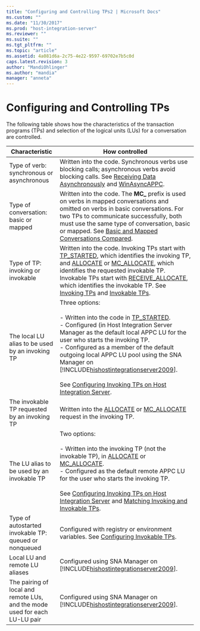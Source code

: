 ```yaml
---
title: "Configuring and Controlling TPs2 | Microsoft Docs"
ms.custom: ""
ms.date: "11/30/2017"
ms.prod: "host-integration-server"
ms.reviewer: ""
ms.suite: ""
ms.tgt_pltfrm: ""
ms.topic: "article"
ms.assetid: 4a081d6a-2c75-4e22-9597-69702e7b5c0d
caps.latest.revision: 3
author: "MandiOhlinger"
ms.author: "mandia"
manager: "anneta"
---
```

# Configuring and Controlling TPs
The following table shows how the characteristics of the transaction programs (TPs) and selection of the logical units (LUs) for a conversation are controlled.  
  
|Characteristic|How controlled|  
|--------------------|--------------------|  
|Type of verb: synchronous or asynchronous|Written into the code. Synchronous verbs use blocking calls; asynchronous verbs avoid blocking calls. See [Receiving Data Asynchronously](../core/receiving-data-asynchronously1.md) and [WinAsyncAPPC](./winasyncappc1.md).|  
|Type of conversation:  basic or mapped|Written into the code. The **MC_** prefix is used on verbs in mapped conversations and omitted on verbs in basic conversations. For two TPs to communicate successfully, both must use the same type of conversation, basic or mapped. See [Basic and Mapped Conversations Compared](../core/basic-and-mapped-conversations-compared2.md).|  
|Type of TP:  invoking or invokable|Written into the code. Invoking TPs start with [TP_STARTED](./tp-started1.md), which identifies the invoking TP, and [ALLOCATE](./allocate2.md) or [MC_ALLOCATE](./mc-allocate2.md), which identifies the requested invokable TP. Invokable TPs start with [RECEIVE_ALLOCATE](./receive-allocate2.md), which identifies the invokable TP. See [Invoking TPs](../core/invoking-tps2.md) and [Invokable TPs](../core/invokable-tps2.md).|  
|The local LU alias to be used by an invoking TP|Three options:<br /><br /> -   Written into the code in [TP_STARTED](./tp-started1.md).<br />-   Configured (in Host Integration Server Manager as the default local APPC LU for the user who starts the invoking TP.<br />-   Configured as a member of the default outgoing local APPC LU pool using the SNA Manager on [!INCLUDE[hishostintegrationserver2009](../includes/hishostintegrationserver2009-md.md)].<br /><br /> See [Configuring Invoking TPs on Host Integration Server](../core/configuring-invoking-tps-on-host-integration-server1.md).|  
|The invokable TP requested by an invoking TP|Written into the [ALLOCATE](./allocate2.md) or [MC_ALLOCATE](./mc-allocate2.md) request in the invoking TP.|  
|The LU alias to be used by an invokable TP|Two options:<br /><br /> -   Written into the invoking TP (not the invokable TP), in [ALLOCATE](./allocate1.md) or [MC_ALLOCATE](./mc-allocate2.md).<br />-   Configured as the default remote APPC LU for the user who starts the invoking TP.<br /><br /> See [Configuring Invoking TPs on Host Integration Server](../core/configuring-invoking-tps-on-host-integration-server1.md) and [Matching Invoking and Invokable TPs](../core/matching-invoking-and-invokable-tps1.md).|  
|Type of autostarted invokable TP: queued or nonqueued|Configured with registry or environment variables. See [Configuring Invokable TPs](../core/configuring-invokable-tps1.md).|  
|Local LU and remote LU aliases|Configured using SNA Manager on [!INCLUDE[hishostintegrationserver2009](../includes/hishostintegrationserver2009-md.md)].|  
|The pairing of local and remote LUs, and the mode used for each LU-LU pair|Configured using SNA Manager on [!INCLUDE[hishostintegrationserver2009](../includes/hishostintegrationserver2009-md.md)].|